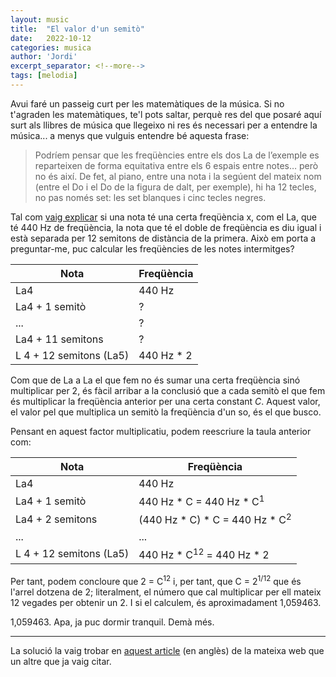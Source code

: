 ```yaml
---
layout: music
title:  "El valor d'un semitò"
date:   2022-10-12
categories: musica
author: 'Jordi'
excerpt_separator: <!--more-->
tags: [melodia]
---
```


Avui faré un passeig curt per les matemàtiques de la música. Si no t'agraden les matemàtiques, te'l pots saltar, perquè res del que posaré aquí surt als llibres de música que llegeixo ni res és necessari per a entendre la música... <!--more--> a menys que vulguis entendre bé aquesta frase:

> Podríem pensar que les freqüències entre els dos La de l’exemple es reparteixen de forma equitativa entre els 6 espais entre notes… però no és així. De fet, al piano,  entre una nota i la segúent del mateix nom (entre el Do i el Do de la  figura de dalt, per exemple), hi ha 12 tecles, no pas només set: les set blanques i cinc tecles negres.

Tal com [vaig explicar](../2022-10-10/el-nom-de-les-notes) si una nota té una certa freqüència x, com el La, que té 440 Hz de freqüència, la nota que té el doble de freqüència es diu igual i està separada per 12 semitons de distància de la primera. Això em porta a preguntar-me, puc calcular les freqüències de les notes intermitges?

| Nota                    | Freqüència |
| ----------------------- | ---------- |
| La4                     | 440 Hz     |
| La4 + 1 semitò          | ?          |
| ...                     | ?          |
| La4 + 11 semitons       | ?          |
| L 4 + 12 semitons (La5) | 440 Hz * 2 |

Com que de La a La el que fem no és sumar una certa freqüència sinó multiplicar per 2, és fàcil arribar a la conclusió que a cada semitò el que fem és multiplicar la freqüència anterior per una certa constant _C_. Aquest valor, el valor pel que multiplica un semitò la freqüència d'un so, és el que busco.

Pensant en aquest factor multiplicatiu, podem reescriure la taula anterior com: 

| Nota           | Freqüència   |
| -------------- | ------------ |
| La4            | 440 Hz       |
| La4 + 1 semitò | 440 Hz * C = 440 Hz * C<sup>1</sup> |
| La4 + 2 semitons | (440 Hz * C) * C = 440 Hz * C<sup>2</sup> |
| ...                     | ...          |
| L 4 + 12 semitons (La5) | 440 Hz * C<sup>12</sup> = 440 Hz * 2 |

Per tant, podem concloure que 2 = C<sup>12</sup> i, per tant, que C = 2<sup>1/12</sup> que és l'arrel dotzena de 2; literalment, el número que cal multiplicar per ell mateix 12 vegades per obtenir un 2. I si el calculem, és aproximadament 1,059463.

1,059463. Apa, ja puc dormir tranquil. Demà més.

---

La solució la vaig trobar en [aquest article](https://www.ams.jhu.edu/dan-mathofmusic/notes-intervals/) (en anglès) de la mateixa web que un altre que ja vaig citar. 



